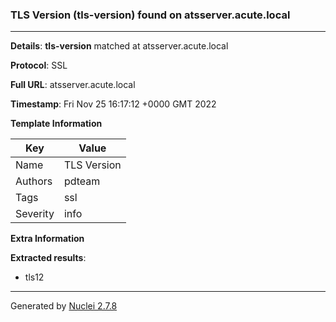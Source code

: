 ### TLS Version (tls-version) found on atsserver.acute.local
---
**Details**: **tls-version**  matched at atsserver.acute.local

**Protocol**: SSL

**Full URL**: atsserver.acute.local

**Timestamp**: Fri Nov 25 16:17:12 +0000 GMT 2022

**Template Information**

| Key | Value |
|---|---|
| Name | TLS Version |
| Authors | pdteam |
| Tags | ssl |
| Severity | info |

**Extra Information**

**Extracted results**:

- tls12



---
Generated by [Nuclei 2.7.8](https://github.com/projectdiscovery/nuclei)